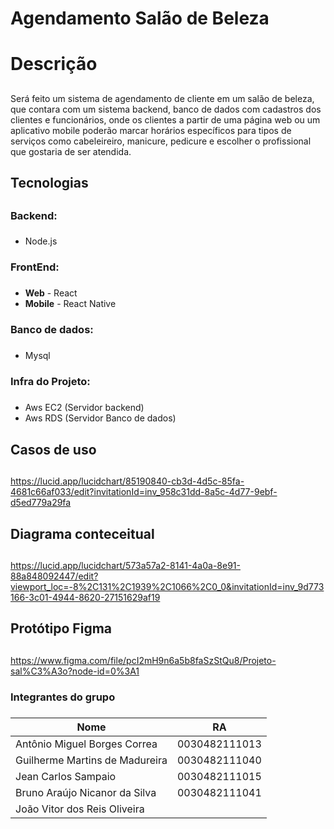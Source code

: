 # Agendamento Salão de Beleza <h1>
# Descrição <h2>
Será feito um sistema de agendamento de cliente em um salão de beleza, que contara com um sistema backend, banco de dados com cadastros dos clientes e funcionários, onde os clientes a partir de uma página web ou um aplicativo mobile poderão marcar horários específicos para tipos de serviços como cabeleireiro, manicure, pedicure e escolher o profissional que gostaria de ser atendida.
  
## Tecnologias <h2>
### Backend:<h3>
 * Node.js
### FrontEnd:<h3>
 * **Web** - React
 * **Mobile** - React Native
### Banco de dados:<h3>
 * Mysql
### Infra do Projeto:<h5>
* Aws EC2 (Servidor backend)
* Aws RDS (Servidor Banco de dados)  

  
## Casos de uso <h2>
  https://lucid.app/lucidchart/85190840-cb3d-4d5c-85fa-4681c66af033/edit?invitationId=inv_958c31dd-8a5c-4d77-9ebf-d5ed779a29fa
  
## Diagrama conteceitual <h2>
  https://lucid.app/lucidchart/573a57a2-8141-4a0a-8e91-88a848092447/edit?viewport_loc=-8%2C131%2C1939%2C1066%2C0_0&invitationId=inv_9d773166-3c01-4944-8620-27151629af19

  ## Protótipo Figma <h2>
  https://www.figma.com/file/pcI2mH9n6a5b8faSzStQu8/Projeto-sal%C3%A3o?node-id=0%3A1 
  
### Integrantes do grupo <h3>  
 Nome   | RA
--------- | ------
Antônio Miguel Borges Correa | 0030482111013
Guilherme Martins de Madureira | 0030482111040
Jean Carlos Sampaio  | 0030482111015
Bruno Araújo Nicanor da Silva | 0030482111041
João Vitor dos Reis Oliveira | 
